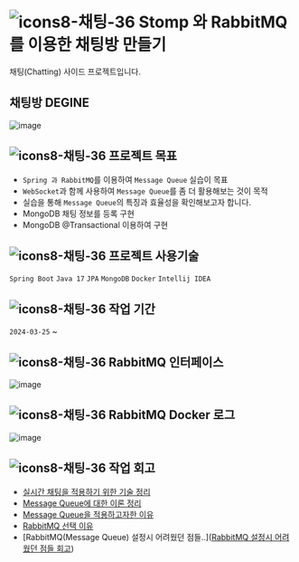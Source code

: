 # ![icons8-채팅-36](https://github.com/rhkdgur/Chatting-Stomp-with-RabbitMQ-/assets/67618667/3509ba75-4eec-4829-9516-4b77a3ff84db) Stomp 와 RabbitMQ를 이용한 채팅방 만들기
채팅(Chatting) 사이드 프로젝트입니다. 

## 채팅방 DEGINE

![image](https://github.com/rhkdgur/Chatting-Stomp-with-RabbitMQ-/assets/67618667/5ff5f5aa-909a-4fea-ac2a-938876768c79)

## ![icons8-채팅-36](https://github.com/rhkdgur/Chatting-Stomp-with-RabbitMQ-/assets/67618667/3509ba75-4eec-4829-9516-4b77a3ff84db) 프로젝트 목표
- `Spring 과 RabbitMQ`를 이용하여 `Message Queue` 실습이 목표
- `WebSocket`과 함께 사용하여 `Message Queue`를 좀 더 활용해보는 것이 목적
- 실습을 통해 `Message Queue`의 특징과 효율성을 확인해보고자 합니다.
- MongoDB 채팅 정보를 등록 구현
- MongoDB @Transactional 이용하여 구현


## ![icons8-채팅-36](https://github.com/rhkdgur/Chatting-Stomp-with-RabbitMQ-/assets/67618667/3509ba75-4eec-4829-9516-4b77a3ff84db) 프로젝트 사용기술
`Spring Boot` `Java 17` `JPA` `MongoDB` `Docker` `Intellij IDEA`


## ![icons8-채팅-36](https://github.com/rhkdgur/Chatting-Stomp-with-RabbitMQ-/assets/67618667/3509ba75-4eec-4829-9516-4b77a3ff84db) 작업 기간
`2024-03-25` ~


## ![icons8-채팅-36](https://github.com/rhkdgur/Chatting-Stomp-with-RabbitMQ-/assets/67618667/3509ba75-4eec-4829-9516-4b77a3ff84db) RabbitMQ 인터페이스
![image](https://github.com/user-attachments/assets/90b50444-043d-4198-8993-c9e3f14fa64c)


## ![icons8-채팅-36](https://github.com/rhkdgur/Chatting-Stomp-with-RabbitMQ-/assets/67618667/3509ba75-4eec-4829-9516-4b77a3ff84db) RabbitMQ Docker 로그
![image](https://github.com/user-attachments/assets/a0a2e097-f5c8-412f-bbf9-ff7b3469a86f)


## ![icons8-채팅-36](https://github.com/rhkdgur/Chatting-Stomp-with-RabbitMQ-/assets/67618667/3509ba75-4eec-4829-9516-4b77a3ff84db) 작업 회고

* [실시간 채팅을 적용하기 위한 기술 정리](https://github.com/rhkdgur/Chatting-Stomp-with-RabbitMQ-/wiki/1.-%EC%8B%A4%EC%8B%9C%EA%B0%84-%EC%8A%A4%ED%8A%B8%EB%A6%BC%EC%97%90%EC%84%9C%EC%9D%98-HTTP%EC%9D%98-%ED%95%9C%EA%B3%84)
* [Message Queue에 대한 이론 정리](https://github.com/rhkdgur/Chatting-Stomp-with-RabbitMQ-/wiki/Message-Queue%EC%97%90-%EB%8C%80%ED%95%9C-%EC%9D%B4%EB%A1%A0-%EC%A0%95%EB%A6%AC)
* [Message Queue을 적용하고자한 이유](https://github.com/rhkdgur/Chatting-Stomp-with-RabbitMQ-/wiki/5.-Message-Queue%EB%A5%BC-%EC%A0%81%EC%9A%A9%ED%95%9C-%EC%9D%B4%EC%9C%A0)
* [RabbitMQ 선택 이유](https://github.com/rhkdgur/Chatting-Stomp-with-RabbitMQ-/wiki/RabbitMQ%EB%A5%BC-%EC%84%A0%ED%83%9D%ED%95%9C-%EC%9D%B4%EC%9C%A0)
* [RabbitMQ(Message Queue) 설정시 어려웠던 점들..]([RabbitMQ 설정시 어려웠던 점들 회고](https://github.com/rhkdgur/Chatting-Stomp-with-RabbitMQ-/wiki/RabbitMQ-%EC%84%A4%EC%A0%95%EC%8B%9C-%EC%96%B4%EB%A0%A4%EC%9B%A0%EB%8D%98-%EC%A0%90%EB%93%A4-%ED%9A%8C%EA%B3%A0))
